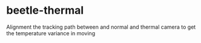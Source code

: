 # beetle-thermal
Alignment the tracking path between and normal and thermal camera to get the temperature variance in moving
